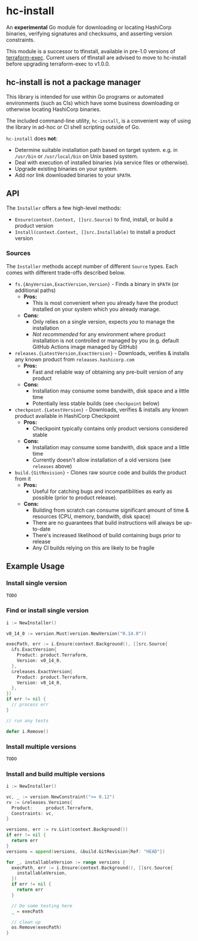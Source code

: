 # hc-install

An **experimental** Go module for downloading or locating HashiCorp binaries, verifying signatures and checksums, and asserting version constraints.

This module is a successor to tfinstall, available in pre-1.0 versions of [terraform-exec](https://github.com/hashicorp/terraform-exec). Current users of tfinstall are advised to move to hc-install before upgrading terraform-exec to v1.0.0.

## hc-install is not a package manager

This library is intended for use within Go programs or automated environments (such as CIs)
which have some business downloading or otherwise locating HashiCorp binaries.

The included command-line utility, `hc-install`, is a convenient way of using
the library in ad-hoc or CI shell scripting outside of Go.

`hc-install` does **not**:

 - Determine suitable installation path based on target system. e.g. in `/usr/bin` or `/usr/local/bin` on Unix based system.
 - Deal with execution of installed binaries (via service files or otherwise).
 - Upgrade existing binaries on your system.
 - Add nor link downloaded binaries to your `$PATH`.

## API

The `Installer` offers a few high-level methods:

 - `Ensure(context.Context, []src.Source)` to find, install, or build a product version
 - `Install(context.Context, []src.Installable)` to install a product version

### Sources

The `Installer` methods accept number of different `Source` types.
Each comes with different trade-offs described below.

 - `fs.{AnyVersion,ExactVersion,Version}` - Finds a binary in `$PATH` (or additional paths)
   - **Pros:**
     - This is most convenient when you already have the product installed on your system
      which you already manage.
   - **Cons:**
     - Only relies on a single version, expects _you_ to manage the installation
     - _Not recommended_ for any environment where product installation is not controlled or managed by you (e.g. default GitHub Actions image managed by GitHub)
 - `releases.{LatestVersion,ExactVersion}` - Downloads, verifies & installs any known product from `releases.hashicorp.com`
   - **Pros:**
     - Fast and reliable way of obtaining any pre-built version of any product
   - **Cons:**
     - Installation may consume some bandwith, disk space and a little time
     - Potentially less stable builds (see `checkpoint` below)
 - `checkpoint.{LatestVersion}` - Downloads, verifies & installs any known product available in HashiCorp Checkpoint
   - **Pros:**
     - Checkpoint typically contains only product versions considered stable
   - **Cons:**
     - Installation may consume some bandwith, disk space and a little time
     - Currently doesn't allow installation of a old versions (see `releases` above)
 - `build.{GitRevision}` - Clones raw source code and builds the product from it
   - **Pros:**
     - Useful for catching bugs and incompatibilities as early as possible (prior to product release).
   - **Cons:**
     - Building from scratch can consume significant amount of time & resources (CPU, memory, bandwith, disk space)
     - There are no guarantees that build instructions will always be up-to-date
     - There's increased likelihood of build containing bugs prior to release
     - Any CI builds relying on this are likely to be fragile

## Example Usage

### Install single version

```go
TODO
```

### Find or install single version

```go
i := NewInstaller()

v0_14_0 := version.Must(version.NewVersion("0.14.0"))

execPath, err := i.Ensure(context.Background(), []src.Source{
  &fs.ExactVersion{
    Product: product.Terraform,
    Version: v0_14_0,
  },
  &releases.ExactVersion{
    Product: product.Terraform,
    Version: v0_14_0,
  },
})
if err != nil {
  // process err
}

// run any tests

defer i.Remove()
```

### Install multiple versions

```go
TODO
```

### Install and build multiple versions

```go
i := NewInstaller()

vc, _ := version.NewConstraint(">= 0.12")
rv := &releases.Versions{
  Product:     product.Terraform,
  Constraints: vc,
}

versions, err := rv.List(context.Background())
if err != nil {
  return err
}
versions = append(versions, &build.GitRevision{Ref: "HEAD"})

for _, installableVersion := range versions {
  execPath, err := i.Ensure(context.Background(), []src.Source{
    installableVersion,
  })
  if err != nil {
    return err
  }

  // Do some testing here
  _ = execPath

  // clean up
  os.Remove(execPath)
}
```
